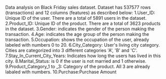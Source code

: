 Data analysis on Black Friday sales dataset.
Dataset has 537577 rows (transactions) and 12 columns (features) as described below:
1.User_ID: Unique ID of the user. There are a total of 5891 users in the dataset.
2.Product_ID: Unique ID of the product. There are a total of 3623 products in the dataset.
3.Gender: indicates the gender of the person making the transaction.
4.Age: indicates the age group of the person making the transaction.
5.Occupation: shows the occupation of the user, already labeled with numbers 0 to 20.
6.City_Category: User's living city category. Cities are categorized into 3 different categories 'A', 'B' and 'C'.
7.Stay_In_Current_City_Years: Indicates how long the users has lived in this city.
8.Marital_Status: is 0 if the user is not married and 1 otherwise.
9.Product_Category_1 to _3: Category of the product. All 3 are already labaled with numbers.
10.Purchase:Purchase Amount
